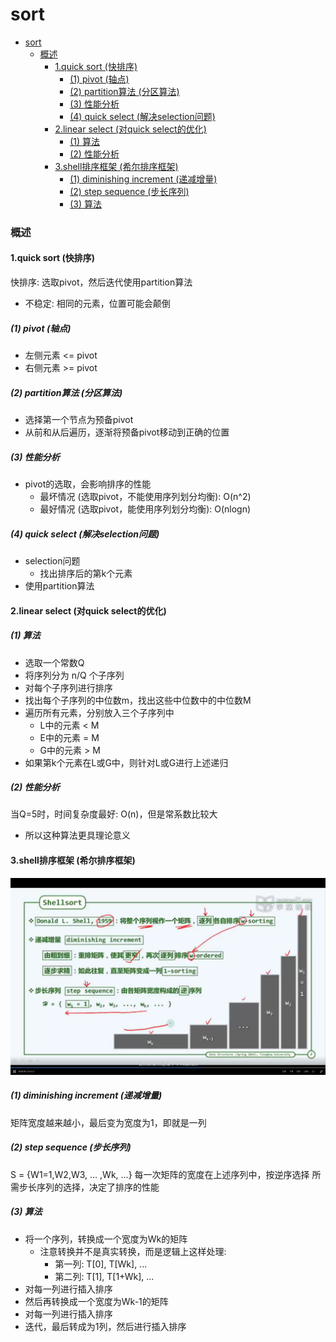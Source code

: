 # sort 


<!-- @import "[TOC]" {cmd="toc" depthFrom=1 depthTo=6 orderedList=false} -->

<!-- code_chunk_output -->

- [sort](#sort)
    - [概述](#概述)
      - [1.quick sort (快排序)](#1quick-sort-快排序)
        - [(1) pivot (轴点)](#1-pivot-轴点)
        - [(2) partition算法 (分区算法)](#2-partition算法-分区算法)
        - [(3) 性能分析](#3-性能分析)
        - [(4) quick select (解决selection问题)](#4-quick-select-解决selection问题)
      - [2.linear select (对quick select的优化)](#2linear-select-对quick-select的优化)
        - [(1) 算法](#1-算法)
        - [(2) 性能分析](#2-性能分析)
      - [3.shell排序框架 (希尔排序框架)](#3shell排序框架-希尔排序框架)
        - [(1) diminishing increment (递减增量)](#1-diminishing-increment-递减增量)
        - [(2) step sequence (步长序列)](#2-step-sequence-步长序列)
        - [(3) 算法](#3-算法)

<!-- /code_chunk_output -->

### 概述

#### 1.quick sort (快排序)

快排序: 选取pivot，然后迭代使用partition算法

* 不稳定: 相同的元素，位置可能会颠倒

##### (1) pivot (轴点)
* 左侧元素 <= pivot
* 右侧元素 >= pivot

##### (2) partition算法 (分区算法)
* 选择第一个节点为预备pivot
* 从前和从后遍历，逐渐将预备pivot移动到正确的位置

##### (3) 性能分析
* pivot的选取，会影响排序的性能
    * 最坏情况 (选取pivot，不能使用序列划分均衡): O(n^2)
    * 最好情况 (选取pivot，能使用序列划分均衡): O(nlogn)

##### (4) quick select (解决selection问题)

* selection问题
    * 找出排序后的第k个元素
* 使用partition算法

#### 2.linear select (对quick select的优化)

##### (1) 算法

* 选取一个常数Q
* 将序列分为 n/Q 个子序列
* 对每个子序列进行排序
* 找出每个子序列的中位数m，找出这些中位数中的中位数M
* 遍历所有元素，分别放入三个子序列中
    * L中的元素 < M
    * E中的元素 = M
    * G中的元素 > M
* 如果第k个元素在L或G中，则针对L或G进行上述递归

##### (2) 性能分析

当Q=5时，时间复杂度最好: O(n)，但是常系数比较大
* 所以这种算法更具理论意义

#### 3.shell排序框架 (希尔排序框架)

![](./imgs/sort_01.png)

##### (1) diminishing increment (递减增量)
矩阵宽度越来越小，最后变为宽度为1，即就是一列

##### (2) step sequence (步长序列)
S = {W1=1,W2,W3, ... ,Wk, ...}
每一次矩阵的宽度在上述序列中，按逆序选择
所需步长序列的选择，决定了排序的性能

##### (3) 算法

* 将一个序列，转换成一个宽度为Wk的矩阵
    * 注意转换并不是真实转换，而是逻辑上这样处理:
        * 第一列: T[0], T[Wk], ...
        * 第二列: T[1], T[1+Wk], ...
* 对每一列进行插入排序
* 然后再转换成一个宽度为Wk-1的矩阵
* 对每一列进行插入排序
* 迭代，最后转成为1列，然后进行插入排序


